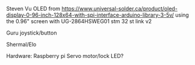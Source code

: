 Steven Vu
OLED from https://www.universal-solder.ca/product/oled-display-0-96-inch-128x64-with-spi-interface-arduino-library-3-5v/ using the 0.96" screen with UG-2864HSWEG01
stm 32
st link v2

Guru
joystick/button

Shermal/Elo

Hardware:
Raspberry pi
Servo motor/lock
LED?
